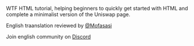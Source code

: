 WTF HTML tutorial, helping beginners to quickly get started with HTML and complete a minimalist version of the Uniswap page.

English traanslation reviewed by [@Mofasasi](https://twitter.com/mofasasi)

Join english community on [Discord](https://discord.gg/NszjsvgqkX)
